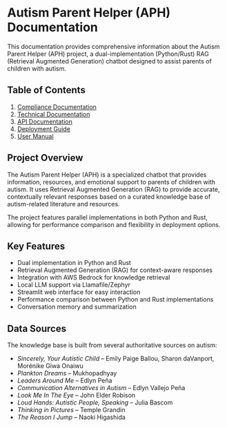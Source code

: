 # Autism Parent Helper (APH) Documentation

This documentation provides comprehensive information about the Autism Parent Helper (APH) project, a dual-implementation (Python/Rust) RAG (Retrieval Augmented Generation) chatbot designed to assist parents of children with autism.

## Table of Contents

1. [Compliance Documentation](./compliance.md)
2. [Technical Documentation](./technical.md)
3. [API Documentation](./api.md)
4. [Deployment Guide](./deployment.md)
5. [User Manual](./user_manual.md)

## Project Overview

The Autism Parent Helper (APH) is a specialized chatbot that provides information, resources, and emotional support to parents of children with autism. It uses Retrieval Augmented Generation (RAG) to provide accurate, contextually relevant responses based on a curated knowledge base of autism-related literature and resources.

The project features parallel implementations in both Python and Rust, allowing for performance comparison and flexibility in deployment options.

## Key Features

- Dual implementation in Python and Rust
- Retrieval Augmented Generation (RAG) for context-aware responses
- Integration with AWS Bedrock for knowledge retrieval
- Local LLM support via Llamafile/Zephyr
- Streamlit web interface for easy interaction
- Performance comparison between Python and Rust implementations
- Conversation memory and summarization

## Data Sources

The knowledge base is built from several authoritative sources on autism:

- *Sincerely, Your Autistic Child* – Emily Paige Ballou, Sharon daVanport, Morénike Giwa Onaiwu  
- *Plankton Dreams* – Mukhopadhyay  
- *Leaders Around Me* – Edlyn Peña  
- *Communication Alternatives in Autism* – Edlyn Vallejo Peña  
- *Look Me In The Eye* – John Elder Robison  
- *Loud Hands: Autistic People, Speaking* – Julia Bascom  
- *Thinking in Pictures* – Temple Grandin  
- *The Reason I Jump* – Naoki Higashida